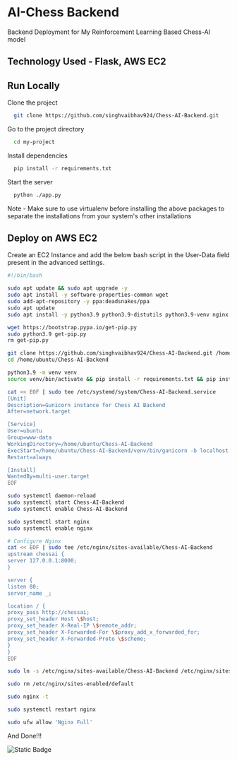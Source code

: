 
# AI-Chess Backend

Backend Deployment for My Reinforcement Learning Based Chess-AI model

## Technology Used - Flask, AWS EC2
## Run Locally

Clone the project

```bash
  git clone https://github.com/singhvaibhav924/Chess-AI-Backend.git
```

Go to the project directory

```bash
  cd my-project
```

Install dependencies

```bash
  pip install -r requirements.txt
```

Start the server

```bash
  python ./app.py
```

Note - Make sure to use virtualenv before installing the above packages to separate the installations from your system's other installations

## Deploy on AWS EC2

Create an EC2 Instance and add the below bash script in the User-Data field present in the advanced settings.
```bash
#!/bin/bash

sudo apt update && sudo apt upgrade -y
sudo apt install -y software-properties-common wget
sudo add-apt-repository -y ppa:deadsnakes/ppa
sudo apt update
sudo apt install -y python3.9 python3.9-distutils python3.9-venv nginx git

wget https://bootstrap.pypa.io/get-pip.py
sudo python3.9 get-pip.py
rm get-pip.py

git clone https://github.com/singhvaibhav924/Chess-AI-Backend.git /home/ubuntu/Chess-AI-Backend
cd /home/ubuntu/Chess-AI-Backend

python3.9 -m venv venv
source venv/bin/activate && pip install -r requirements.txt && pip install gunicorn

cat << EOF | sudo tee /etc/systemd/system/Chess-AI-Backend.service
[Unit]
Description=Gunicorn instance for Chess AI Backend
After=network.target

[Service]
User=ubuntu
Group=www-data
WorkingDirectory=/home/ubuntu/Chess-AI-Backend
ExecStart=/home/ubuntu/Chess-AI-Backend/venv/bin/gunicorn -b localhost:8000 app:app
Restart=always

[Install]
WantedBy=multi-user.target
EOF

sudo systemctl daemon-reload
sudo systemctl start Chess-AI-Backend
sudo systemctl enable Chess-AI-Backend

sudo systemctl start nginx
sudo systemctl enable nginx

# Configure Nginx
cat << EOF | sudo tee /etc/nginx/sites-available/Chess-AI-Backend
upstream chessai {
server 127.0.0.1:8000;
}

server {
listen 80;
server_name _;

location / {
proxy_pass http://chessai;
proxy_set_header Host \$host;
proxy_set_header X-Real-IP \$remote_addr;
proxy_set_header X-Forwarded-For \$proxy_add_x_forwarded_for;
proxy_set_header X-Forwarded-Proto \$scheme;
}
}
EOF

sudo ln -s /etc/nginx/sites-available/Chess-AI-Backend /etc/nginx/sites-enabled

sudo rm /etc/nginx/sites-enabled/default

sudo nginx -t

sudo systemctl restart nginx

sudo ufw allow 'Nginx Full'
```
And Done!!!


![Static Badge](https://img.shields.io/badge/AI-For_Life-blue)

